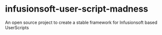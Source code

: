 infusionsoft-user-script-madness
================================

An open source project to create a stable framework for Infusionsoft based UserScripts
